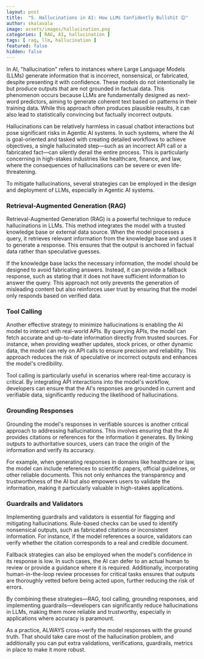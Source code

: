 ```yaml
---
layout: post
title:  "5. Hallucinations in AI: How LLMs Confidently Bullshit 😊"
author: skalavala
image: assets/images/hallucination.png
categories: [ RAG, AI, hallucination ]
tags: [ rag, llm, hallucination ]
featured: false
hidden: false
---
```


In AI, "hallucination" refers to instances where Large Language Models (LLMs) generate information that is incorrect, nonsensical, or fabricated, despite presenting it with confidence. These models do not intentionally lie but produce outputs that are not grounded in factual data. This phenomenon occurs because LLMs are fundamentally designed as next-word predictors, aiming to generate coherent text based on patterns in their training data. While this approach often produces plausible results, it can also lead to statistically convincing but factually incorrect outputs.

Hallucinations can be relatively harmless in casual chatbot interactions but pose significant risks in Agentic AI systems. In such systems, where the AI is goal-oriented and tasked with creating detailed workflows to achieve objectives, a single hallucinated step—such as an incorrect API call or a fabricated fact—can silently derail the entire process. This is particularly concerning in high-stakes industries like healthcare, finance, and law, where the consequences of hallucinations can be severe or even life-threatening.

To mitigate hallucinations, several strategies can be employed in the design and deployment of LLMs, especially in Agentic AI systems.

### Retrieval-Augmented Generation (RAG)

Retrieval-Augmented Generation (RAG) is a powerful technique to reduce hallucinations in LLMs. This method integrates the model with a trusted knowledge base or external data source. When the model processes a query, it retrieves relevant information from the knowledge base and uses it to generate a response. This ensures that the output is anchored in factual data rather than speculative guesses.

If the knowledge base lacks the necessary information, the model should be designed to avoid fabricating answers. Instead, it can provide a fallback response, such as stating that it does not have sufficient information to answer the query. This approach not only prevents the generation of misleading content but also reinforces user trust by ensuring that the model only responds based on verified data.

### Tool Calling

Another effective strategy to minimize hallucinations is enabling the AI model to interact with real-world APIs. By querying APIs, the model can fetch accurate and up-to-date information directly from trusted sources. For instance, when providing weather updates, stock prices, or other dynamic data, the model can rely on API calls to ensure precision and reliability. This approach reduces the risk of speculative or incorrect outputs and enhances the model's credibility.

Tool calling is particularly useful in scenarios where real-time accuracy is critical. By integrating API interactions into the model's workflow, developers can ensure that the AI's responses are grounded in current and verifiable data, significantly reducing the likelihood of hallucinations.

### Grounding Responses

Grounding the model's responses in verifiable sources is another critical approach to addressing hallucinations. This involves ensuring that the AI provides citations or references for the information it generates. By linking outputs to authoritative sources, users can trace the origin of the information and verify its accuracy.

For example, when generating responses in domains like healthcare or law, the model can include references to scientific papers, official guidelines, or other reliable documents. This not only enhances the transparency and trustworthiness of the AI but also empowers users to validate the information, making it particularly valuable in high-stakes applications.

### Guardrails and Validators

Implementing guardrails and validators is essential for flagging and mitigating hallucinations. Rule-based checks can be used to identify nonsensical outputs, such as fabricated citations or inconsistent information. For instance, if the model references a source, validators can verify whether the citation corresponds to a real and credible document.

Fallback strategies can also be employed when the model's confidence in its response is low. In such cases, the AI can defer to an actual human to review or provide a guidance where it is required. Additionally, incorporating human-in-the-loop review processes for critical tasks ensures that outputs are thoroughly vetted before being acted upon, further reducing the risk of errors.

By combining these strategies—RAG, tool calling, grounding responses, and implementing guardrails—developers can significantly reduce hallucinations in LLMs, making them more reliable and trustworthy, especially in applications where accuracy is paramount.

As a practice, ALWAYS cross-verify the model responses with the ground truth. That should take care most of the hallucination problem, and additionally you can put extra validations, verifications, guardrails, metrics in place to make it more robust.